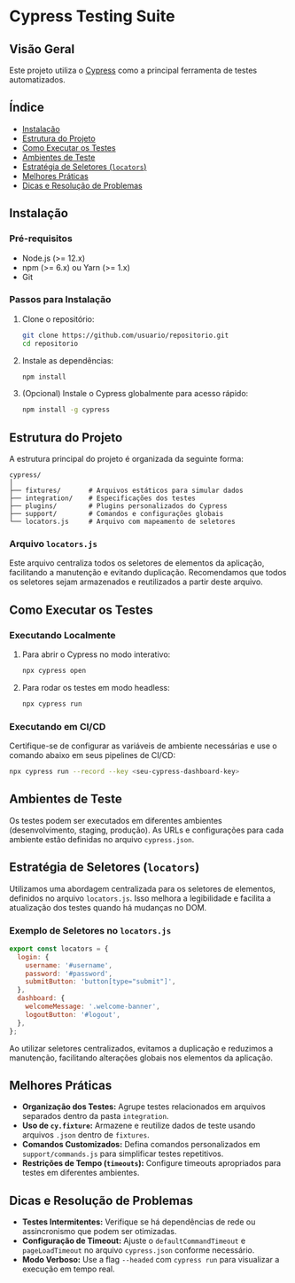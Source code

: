 # Cypress Testing Suite

## Visão Geral

Este projeto utiliza o [Cypress](https://www.cypress.io/) como a principal ferramenta de testes automatizados.

## Índice

- [Instalação](#instalação)
- [Estrutura do Projeto](#estrutura-do-projeto)
- [Como Executar os Testes](#como-executar-os-testes)
- [Ambientes de Teste](#ambientes-de-teste)
- [Estratégia de Seletores (`locators`)](#estratégia-de-seletores-locators)
- [Melhores Práticas](#melhores-práticas)
- [Dicas e Resolução de Problemas](#dicas-e-resolução-de-problemas)

## Instalação

### Pré-requisitos

- Node.js (>= 12.x)
- npm (>= 6.x) ou Yarn (>= 1.x)
- Git

### Passos para Instalação

1. Clone o repositório:
   ```bash
   git clone https://github.com/usuario/repositorio.git
   cd repositorio
   ```

2. Instale as dependências:
   ```bash
   npm install
   ```

3. (Opcional) Instale o Cypress globalmente para acesso rápido:
   ```bash
   npm install -g cypress
   ```

## Estrutura do Projeto

A estrutura principal do projeto é organizada da seguinte forma:

```
cypress/
│
├── fixtures/       # Arquivos estáticos para simular dados
├── integration/    # Especificações dos testes
├── plugins/        # Plugins personalizados do Cypress
├── support/        # Comandos e configurações globais
└── locators.js     # Arquivo com mapeamento de seletores
```

### Arquivo `locators.js`

Este arquivo centraliza todos os seletores de elementos da aplicação, facilitando a manutenção e evitando duplicação. Recomendamos que todos os seletores sejam armazenados e reutilizados a partir deste arquivo.

## Como Executar os Testes

### Executando Localmente

1. Para abrir o Cypress no modo interativo:
   ```bash
   npx cypress open
   ```

2. Para rodar os testes em modo headless:
   ```bash
   npx cypress run
   ```

### Executando em CI/CD

Certifique-se de configurar as variáveis de ambiente necessárias e use o comando abaixo em seus pipelines de CI/CD:

```bash
npx cypress run --record --key <seu-cypress-dashboard-key>
```

## Ambientes de Teste

Os testes podem ser executados em diferentes ambientes (desenvolvimento, staging, produção). As URLs e configurações para cada ambiente estão definidas no arquivo `cypress.json`.

## Estratégia de Seletores (`locators`)

Utilizamos uma abordagem centralizada para os seletores de elementos, definidos no arquivo `locators.js`. Isso melhora a legibilidade e facilita a atualização dos testes quando há mudanças no DOM.

### Exemplo de Seletores no `locators.js`

```javascript
export const locators = {
  login: {
    username: '#username',
    password: '#password',
    submitButton: 'button[type="submit"]',
  },
  dashboard: {
    welcomeMessage: '.welcome-banner',
    logoutButton: '#logout',
  },
};
```

Ao utilizar seletores centralizados, evitamos a duplicação e reduzimos a manutenção, facilitando alterações globais nos elementos da aplicação.

## Melhores Práticas

- **Organização dos Testes:** Agrupe testes relacionados em arquivos separados dentro da pasta `integration`.
- **Uso de `cy.fixture`:** Armazene e reutilize dados de teste usando arquivos `.json` dentro de `fixtures`.
- **Comandos Customizados:** Defina comandos personalizados em `support/commands.js` para simplificar testes repetitivos.
- **Restrições de Tempo (`timeouts`):** Configure timeouts apropriados para testes em diferentes ambientes.

## Dicas e Resolução de Problemas

- **Testes Intermitentes:** Verifique se há dependências de rede ou assincronismo que podem ser otimizadas.
- **Configuração de Timeout:** Ajuste o `defaultCommandTimeout` e `pageLoadTimeout` no arquivo `cypress.json` conforme necessário.
- **Modo Verboso:** Use a flag `--headed` com `cypress run` para visualizar a execução em tempo real.
